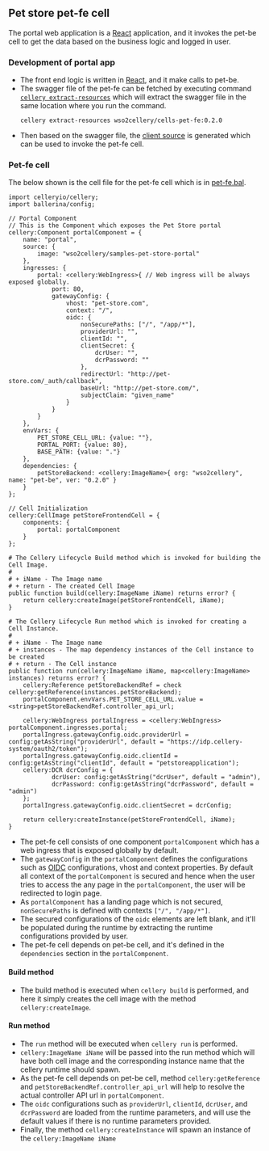 ## Pet store pet-fe cell
The portal web application is a [React](https://reactjs.org/) application, and it invokes the pet-be cell to get the 
data based on the business logic and logged in user. 

### Development of portal app
- The front end logic is written in [React](https://reactjs.org/), and it make calls to pet-be.
- The swagger file of the pet-fe can be fetched by executing command [`cellery extract-resources`](https://github.com/wso2-cellery/sdk/blob/master/docs/cli-reference.md#extract-resources) 
which will extract the swagger file in the same location where you run the command.
  ```
  cellery extract-resources wso2cellery/cells-pet-fe:0.2.0
  ```
- Then based on the swagger file, the [client source](pet-fe/components/portal/src/gen/petStoreApi.js) is generated which can be used to invoke the pet-fe cell.

### Pet-fe cell
The below shown is the cell file for the pet-fe cell which is in [pet-fe.bal](pet-fe/pet-fe.bal).
```
import celleryio/cellery;
import ballerina/config;

// Portal Component
// This is the Component which exposes the Pet Store portal
cellery:Component portalComponent = {
    name: "portal",
    source: {
        image: "wso2cellery/samples-pet-store-portal"
    },
    ingresses: {
        portal: <cellery:WebIngress>{ // Web ingress will be always exposed globally.
            port: 80,
            gatewayConfig: {
                vhost: "pet-store.com",
                context: "/",
                oidc: {
                    nonSecurePaths: ["/", "/app/*"],
                    providerUrl: "",
                    clientId: "",
                    clientSecret: {
                        dcrUser: "",
                        dcrPassword: ""
                    },
                    redirectUrl: "http://pet-store.com/_auth/callback",
                    baseUrl: "http://pet-store.com/",
                    subjectClaim: "given_name"
                }
            }
        }
    },
    envVars: {
        PET_STORE_CELL_URL: {value: ""},
        PORTAL_PORT: {value: 80},
        BASE_PATH: {value: "."}
    },
    dependencies: {
        petStoreBackend: <cellery:ImageName>{ org: "wso2cellery", name: "pet-be", ver: "0.2.0" }
    }
};

// Cell Initialization
cellery:CellImage petStoreFrontendCell = {
    components: {
        portal: portalComponent
    }
};

# The Cellery Lifecycle Build method which is invoked for building the Cell Image.
#
# + iName - The Image name
# + return - The created Cell Image
public function build(cellery:ImageName iName) returns error? {
    return cellery:createImage(petStoreFrontendCell, iName);
}

# The Cellery Lifecycle Run method which is invoked for creating a Cell Instance.
#
# + iName - The Image name
# + instances - The map dependency instances of the Cell instance to be created
# + return - The Cell instance
public function run(cellery:ImageName iName, map<cellery:ImageName> instances) returns error? {
    cellery:Reference petStoreBackendRef = check cellery:getReference(instances.petStoreBackend);
    portalComponent.envVars.PET_STORE_CELL_URL.value = <string>petStoreBackendRef.controller_api_url;

    cellery:WebIngress portalIngress = <cellery:WebIngress> portalComponent.ingresses.portal;
    portalIngress.gatewayConfig.oidc.providerUrl = config:getAsString("providerUrl", default = "https://idp.cellery-system/oauth2/token");
    portalIngress.gatewayConfig.oidc.clientId = config:getAsString("clientId", default = "petstoreapplication");
    cellery:DCR dcrConfig = {
            dcrUser: config:getAsString("dcrUser", default = "admin"),
            dcrPassword: config:getAsString("dcrPassword", default = "admin")
    };
    portalIngress.gatewayConfig.oidc.clientSecret = dcrConfig;

    return cellery:createInstance(petStoreFrontendCell, iName);
}
```

- The pet-fe cell consists of one component `portalComponent` which has a web ingress that is exposed globally by default.
- The `gatewayConfig` in the `portalComponent` defines the configurations such as [OIDC](https://openid.net/connect/) configurations, 
vhost and context properties. By default all context of the `portalComponent` is secured and hence when the user tries to access the any page in the `portalComponent`, 
the user will be redirected to login page. 
- As `portalComponent` has a landing page which is not secured, `nonSecurePaths` is defined with contexts `["/", "/app/*"]`.
- The secured configurations of the `oidc` elements are left blank, and it'll be populated during the runtime by extracting the runtime configurations provided by user.
- The pet-fe cell depends on pet-be cell, and it's defined in the `dependencies` section in the `portalComponent`.


#### Build method
- The build method is executed when `cellery build` is performed, and here it simply creates the cell image with the method `cellery:createImage`.

#### Run method
- The `run` method will be executed when `cellery run` is performed.
- `cellery:ImageName iName` will be passed into the run method which will have both cell image and the corresponding instance name that the cellery runtime should spawn.
- As the pet-fe cell depends on pet-be cell, method `cellery:getReference` and `petStoreBackendRef.controller_api_url` will help to resolve the actual controller API url in `portalComponent`.
- The `oidc` configurations such as `providerUrl`, `clientId`, `dcrUser`, and `dcrPassword` are loaded from the runtime 
parameters, and will use the default values if there is no runtime parameters provided.
- Finally, the method `cellery:createInstance` will spawn an instance of the `cellery:ImageName iName`

